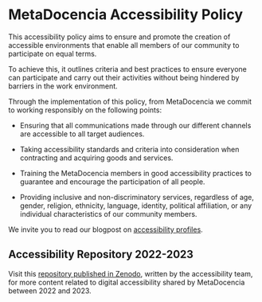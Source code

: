 # MetaDocencia Accessibility Policy

This accessibility policy aims to ensure and promote the creation of accessible environments that enable all members of our community to participate on equal terms.

To achieve this, it outlines criteria and best practices to ensure everyone can participate and carry out their activities without being hindered by barriers in the work environment.

Through the implementation of this policy, from MetaDocencia we commit to working responsibly on the following points:

- Ensuring that all communications made through our different channels are accessible to all target audiences.

- Taking accessibility standards and criteria into consideration when contracting and acquiring goods and services.

- Training the MetaDocencia members in good accessibility practices to guarantee and encourage the participation of all people.

- Providing inclusive and non-discriminatory services, regardless of age, gender, religion, ethnicity, language, identity, political affiliation, or any individual characteristics of our community members.


We invite you to read our blogpost on [accessibility profiles](https://www.metadocencia.org/en/post/perfiles_accesibilidad/). 

## Accessibility Repository 2022-2023

Visit this [repository published in Zenodo](https://zenodo.org/records/10514981), written by the accessibility team, for more content related to digital accessibility shared by MetaDocencia between 2022 and 2023.
